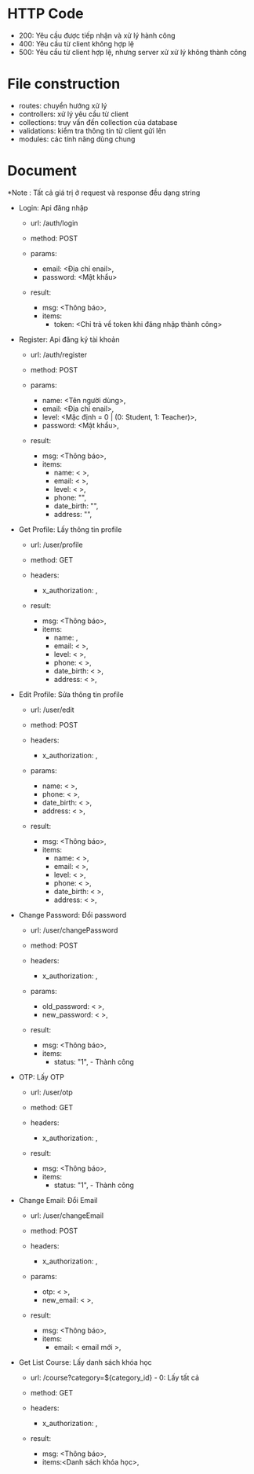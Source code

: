 # HTTP Code

- 200: Yêu cầu được tiếp nhận và xử lý hành công
- 400: Yêu cầu từ client không hợp lệ
- 500: Yêu cầu từ client hợp lệ, nhưng server xử xử lý không thành công

# File construction

- routes: chuyển hướng xử lý
- controllers: xử lý yêu cầu từ client
- collections: truy vấn đến collection của database
- validations: kiểm tra thông tin từ client gửi lên
- modules: các tính năng dùng chung

# Document

\*Note : Tất cả giá trị ở request và response đều dạng string

- Login: Api đăng nhập

  - url: /auth/login
  - method: POST
  - params:

    - email: <Địa chỉ enail>,
    - password: <Mật khẩu>

  - result:
    - msg: <Thông báo>,
    - items:
      - token: <Chỉ trả về token khi đăng nhập thành công>

- Register: Api đăng ký tài khoản

  - url: /auth/register
  - method: POST
  - params:

    - name: <Tên người dùng>,
    - email: <Địa chỉ enail>,
    - level: <Mặc định = 0 | (0: Student, 1: Teacher)>,
    - password: <Mật khẩu>,

  - result:
    - msg: <Thông báo>,
    - items:
      - name: < >,
      - email: < >,
      - level: < >,
      - phone: "",
      - date_birth: "",
      - address: "",

- Get Profile: Lấy thông tin profile

  - url: /user/profile
  - method: GET
  - headers:

    - x_authorization: <token>,

  - result:
    - msg: <Thông báo>,
    - items:
      - name: ,
      - email: < >,
      - level: < >,
      - phone: < >,
      - date_birth: < >,
      - address: < >,

- Edit Profile: Sửa thông tin profile

  - url: /user/edit
  - method: POST
  - headers:

    - x_authorization: <token>,

  - params:

    - name: < >,
    - phone: < >,
    - date_birth: < >,
    - address: < >,

  - result:
    - msg: <Thông báo>,
    - items:
      - name: < >,
      - email: < >,
      - level: < >,
      - phone: < >,
      - date_birth: < >,
      - address: < >,

- Change Password: Đổi password

  - url: /user/changePassword
  - method: POST
  - headers:

    - x_authorization: <token>,

  - params:

    - old_password: < >,
    - new_password: < >,

  - result:
    - msg: <Thông báo>,
    - items:
      - status: "1", - Thành công

- OTP: Lấy OTP

  - url: /user/otp
  - method: GET
  - headers:

    - x_authorization: <token>,

  - result:
    - msg: <Thông báo>,
    - items:
      - status: "1", - Thành công

- Change Email: Đổi Email

  - url: /user/changeEmail
  - method: POST
  - headers:

    - x_authorization: <token>,

  - params:

    - otp: < >,
    - new_email: < >,

  - result:
    - msg: <Thông báo>,
    - items:
      - email: < email mới >,

- Get List Course: Lấy danh sách khóa học

  - url: /course?category=${category_id} - 0: Lấy tất cả
  - method: GET
  - headers:

    - x_authorization: <token>,

  - result:
    - msg: <Thông báo>,
    - items:<Danh sách khóa học>,
